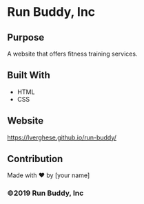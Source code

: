 # Run Buddy, Inc

## Purpose
A website that offers fitness training services. 

## Built With
* HTML
* CSS

## Website
https://lverghese.github.io/run-buddy/

## Contribution
Made with ❤️ by [your name]

### ©️2019 Run Buddy, Inc 
